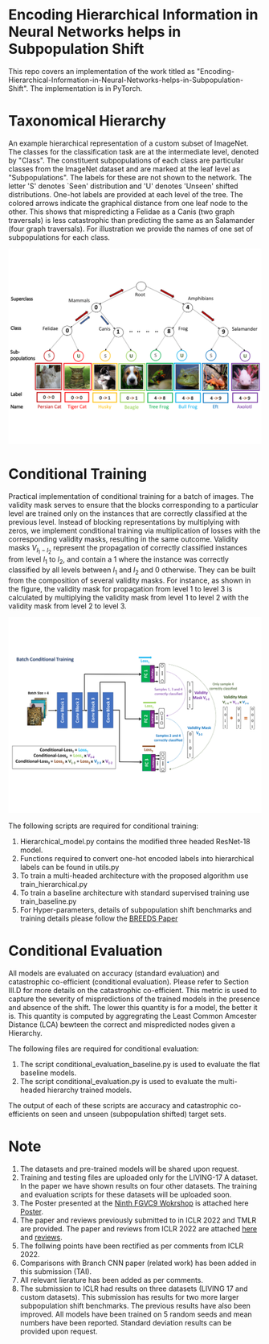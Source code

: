 # Encoding Hierarchical Information in Neural Networks helps in Subpopulation Shift
This repo covers an implementation of the work titled as "Encoding-Hierarchical-Information-in-Neural-Networks-helps-in-Subpopulation-Shift". The implementation is in PyTorch. 


# Taxonomical Hierarchy

An example hierarchical representation of a custom subset of ImageNet. The classes for the classification task are at the intermediate level, denoted by "Class". The constituent subpopulations of each class are particular classes from the ImageNet dataset and are marked at the leaf level as "Subpopulations". The labels for these are not shown to the network. The letter 'S' denotes `Seen' distribution and 'U' denotes 'Unseen' shifted distributions. One-hot labels are provided at each level of the tree. The colored arrows indicate the graphical distance from one leaf node to the other. This shows that mispredicting a Felidae as a Canis (two graph traversals) is less catastrophic than predicting the same as an Salamander (four graph traversals). For illustration we provide the names of one set of subpopulations for each class.


<p align="center">
  <img src="https://github.com/Amitangshu1013/Encoding-Hierarchical-Information-in-Neural-Networks-helps-in-Subpopulation-Shift/blob/main/Block.png" width="800">
</p>


# Conditional Training

Practical implementation of conditional training for a batch of images. The validity mask serves to ensure that the blocks corresponding to a particular level are trained only on the instances that are correctly classified at the previous level.  Instead of blocking representations by multiplying with zeros, we implement conditional training via multiplication of losses with the corresponding validity masks, resulting in the same outcome. Validity masks $V_{l_1-l_2}$ represent the propagation of correctly classified instances from level $l_1$ to $l_2$, and contain a 1 where the instance was correctly classified by all levels between $l_1$ and $l_2$ and 0 otherwise. They can be built from the composition of several validity masks. For instance, as shown in the figure, the validity mask for propagation from level 1 to level 3 is calculated by multiplying the validity mask from level 1 to level 2 with the validity mask from level 2 to level 3.

<p align="center">
  <img src="https://github.com/Amitangshu1013/Encoding-Hierarchical-Information-in-Neural-Networks-helps-in-Subpopulation-Shift/blob/main/valmask-1.png" width="800">
</p>

The following scripts are required for conditional training:
1. Hierarchical_model.py contains the modified three headed ResNet-18 model.
2. Functions required to convert one-hot encoded labels into hierarchical labels can be found in utils.py
3. To train a multi-headed architecture with the proposed algorithm use train_hierarchical.py
4. To train a baseline architecture with standard supervised training use train_baseline.py
5. For Hyper-parameters, details of subpopulation shift benchmarks and training details please follow the [BREEDS Paper](https://openreview.net/pdf?id=mQPBmvyAuk)


# Conditional Evaluation

All models are evaluated on accuracy (standard evaluation) and catastrophic co-efficient (conditional evaluation). Please refer to Section III.D for more details on the catastrophic co-efficient. This metric is used to capture the severity of mispredictions of the trained models in the presence and absence of the shift. The lower this quantity is for a model, the better it is. This quantity is computed by aggregrating the Least Common Amcester Distance (LCA) bewteen the correct and mispredicted nodes given a Hierarchy. 

The following files are required for conditional evaluation:
1. The script conditional_evaluation_baseline.py is used to evaluate the flat baseline models. 
2. The script conditional_evaluation.py is used to evaluate the multi-headed hierarchy trained models.

The output of each of these scripts are accuracy and catastrophic co-efficients on seen and unseen (subpopulation shifted) target sets.

# Note

1. The datasets and pre-trained models will be shared upon request. 
2. Training and testing files are uploaded only for the LIVING-17 A dataset. In the paper we have shown results on four other datasets. The training and evaluation scripts for these datasets will be uploaded soon.
3. The Poster presented at the [Ninth FGVC9 Wokrshop](https://sites.google.com/view/fgvc9) is attached here [Poster](https://github.com/Amitangshu1013/Encoding-Hierarchical-Information-in-Neural-Networks-helps-in-Subpopulation-Shift/blob/main/CVRP_2022_FGVC9.pdf).
4. The paper and reviews previously submitted to in ICLR 2022 and TMLR are provided. The paper and reviews from ICLR 2022 are attached [here](https://openreview.net/pdf?id=hJk11f5yfy) and [reviews](https://openreview.net/forum?id=hJk11f5yfy&referrer=%5Bthe%20profile%20of%20Amitangshu%20Mukherjee%5D(%2Fprofile%3Fid%3D~Amitangshu_Mukherjee1)). 
5. The follwing points have been rectified as per comments from ICLR 2022.
6. Comparisons with Branch CNN paper (related work) has been added in this submission (TAI). 
7. All relevant lierature has been added as per comments. 
8. The submission to ICLR had results on three datasets (LIVING 17 and custom datasets). This submission has results for two more larger subpopulation shift benchmarks. The previous results have also been improved. All models have been trained on 5 random seeds and mean numbers have been reported. Standard deviation results can be provided upon request. 
